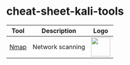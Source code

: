 # cheat-sheet-kali-tools


| Tool | Description   | Logo |
| ---- | ------------- | ----- |
| [Nmap](./tools/nmap.md) | Network scanning | <img src="https://github.com/user-attachments/assets/92763e55-2b24-4fe6-960a-fdc501a994ac" width="50"/> |

